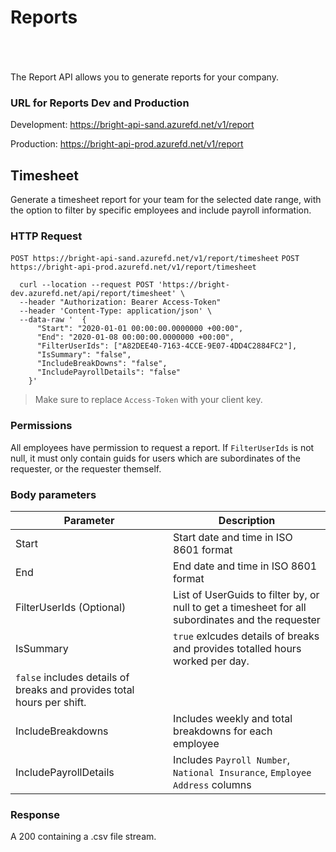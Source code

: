 # Reports

</br>
</br>
</br>
The Report API allows you to generate reports for your company.

### URL for Reports Dev and Production

Development: https://bright-api-sand.azurefd.net/v1/report

Production: https://bright-api-prod.azurefd.net/v1/report

## Timesheet
Generate a timesheet report for your team for the selected date range, with the option to filter by specific employees and include payroll information.
### HTTP Request
`POST https://bright-api-sand.azurefd.net/v1/report/timesheet`
`POST https://bright-api-prod.azurefd.net/v1/report/timesheet`

```shell
  curl --location --request POST 'https://bright-dev.azurefd.net/api/report/timesheet' \
  --header "Authorization: Bearer Access-Token"
  --header 'Content-Type: application/json' \
  --data-raw '  {
      "Start": "2020-01-01 00:00:00.0000000 +00:00",
      "End": "2020-01-08 00:00:00.0000000 +00:00",
      "FilterUserIds": ["A82DEE40-7163-4CCE-9E07-4DD4C2884FC2"],
      "IsSummary": "false",
      "IncludeBreakDowns": "false",
      "IncludePayrollDetails": "false"
    }'
```

> Make sure to replace `Access-Token` with your client key.

### Permissions
All employees have permission to request a report. If `FilterUserIds` is not null, it must only contain guids for users which are subordinates of the requester, or the requester themself.

### Body parameters
Parameter | Description
--------- | -----------
Start | Start date and time in ISO 8601 format
End | End date and time in ISO 8601 format
FilterUserIds (Optional) | List of UserGuids to filter by, or null to get a timesheet for all subordinates and the requester
IsSummary | `true` exlcudes details of breaks and provides totalled hours worked per day.
 | `false` includes details of breaks and provides total hours per shift.
IncludeBreakdowns |  Includes weekly and total breakdowns for each employee
IncludePayrollDetails |  Includes `Payroll Number`, `National Insurance`, `Employee Address` columns

### Response
A 200 containing a .csv file stream.

</br>
</br>
</br>
</br>
</br>
</br>
</br>
</br>
</br>
</br>
</br>
</br>